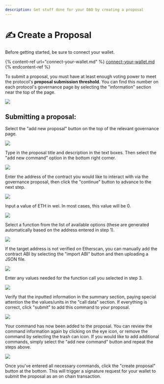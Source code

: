 ```yaml
---
description: Get stuff done for your DAO by creating a proposal
---
```


# ✍ Create a Proposal

Before getting started, be sure to connect your wallet.

{% content-ref url="connect-your-wallet.md" %}
[connect-your-wallet.md](connect-your-wallet.md)
{% endcontent-ref %}

To submit a proposal, you must have at least enough voting power to meet the protocol's **proposal submission threshold**. You can find this number on each protocol's governance page by selecting the "information" section near the top of the page.

![](<../../.gitbook/assets/image (103).png>)

## Submitting a proposal:

Select the "add new proposal" button on the top of the relevant governance page.

![](<../../.gitbook/assets/image (104).png>)

Type in the proposal title and description in the text boxes. Then select the "add new command" option in the bottom right corner.

![](<../../.gitbook/assets/image (106).png>)

Enter the address of the contract you would like to interact with via the governance proposal, then click the "continue" button to advance to the next step.

![](<../../.gitbook/assets/image (108).png>)

Input a value of ETH in wei. In most cases, this value will be 0.

![](<../../.gitbook/assets/image (109).png>)

Select a function from the list of available options (these are generated automatically based on the address entered in step 1).

![](<../../.gitbook/assets/image (111).png>)

If the target address is not verified on Etherscan, you can manually add the contract ABI by selecting the "import ABI" button and then uploading a JSON file.

![](<../../.gitbook/assets/image (112).png>)

Enter any values needed for the function call you selected in step 3.

![](<../../.gitbook/assets/image (113).png>)

Verify that the inputted information in the summary section, paying special attention the the values/units in the "call data" section. If everything is correct, click "submit" to add this command to your proposal.

![](<../../.gitbook/assets/image (114).png>)

Your command has now been added to the proposal. You can review the command information again by clicking on the eye icon, or remove the command by selecting the trash can icon. If you would like to add additional commands, simply select the "add new command" button and repeat the steps above.

![](<../../.gitbook/assets/image (115).png>)

Once you've entered all necessary commands, click the "create proposal" button at the bottom. This will trigger a signature request for your wallet to submit the proposal as an on chain transaction.
